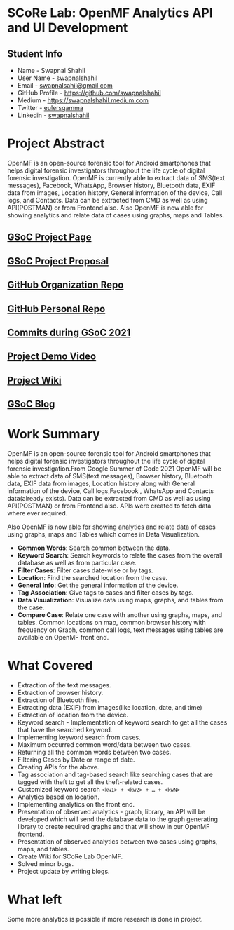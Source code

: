 # SCoRe Lab: OpenMF Analytics API and UI Development
## Student Info

* Name - Swapnal Shahil
* User Name - swapnalshahil
* Email - swapnalsahil@gmail.com
* GitHub Profile - https://github.com/swapnalshahil
* Medium - https://swapnalshahil.medium.com
* Twitter - [eulersgamma](https://twitter.com/eulersgamma)
* Linkedin - [swapnalshahil](https://www.linkedin.com/in/swapnalshahil)
# Project Abstract

OpenMF is an open-source forensic tool for Android smartphones that helps digital forensic investigators throughout the life cycle of digital forensic investigation. OpenMF is currently able to extract data of SMS(text messages), Facebook, WhatsApp, Browser history, Bluetooth data, EXIF data from images, Location history, General information of the device, Call logs, and Contacts. Data can be extracted from CMD as well as using API(POSTMAN) or from Frontend also.
Also OpenMF is now able for showing analytics and relate data of cases using graphs, maps and Tables.

## [GSoC Project Page](https://summerofcode.withgoogle.com/projects/#4809878826123264)

## [GSoC Project Proposal](https://github.com/swapnalshahil/My-GSoC-Proposal/blob/master/SCoRe%20Lab%20Open%20MF%20Proposal%20-%20(Updated).pdf)

## [GitHub Organization Repo](https://github.com/scorelab/openmf)

## [GitHub Personal Repo](https://github.com/swapnalshahil/OpenMF)

## [Commits during GSoC 2021](https://github.com/scorelab/OpenMF/commits?author=swapnalshahil)

## [Project Demo Video](http://LinkToDemoVideo)

## [Project Wiki](https://github.com/scorelab/OpenMF/wiki)

## [GSoC Blog](https://swapnalshahil.medium.com/list/google-summer-of-code-2021-531fef1bac50)

# Work Summary


OpenMF is an open-source forensic tool for Android smartphones that helps digital forensic investigators throughout the life cycle of digital forensic investigation.From Google Summer of Code 2021 OpenMF will be able to extract data of SMS(text messages), Browser history, Bluetooth data, EXIF data from images, Location history along with General information of the device, Call logs,Facebook , WhatsApp and Contacts data(already exists). Data can be extracted from CMD as well as using API(POSTMAN) or from Frontend also. APIs were created to fetch data where ever required.

Also OpenMF is now able for showing analytics and relate data of cases using graphs, maps and Tables which comes in Data Visualization.

* **Common Words**: Search common between the data.
* **Keyword Search**: Search keywords to relate the cases from the overall database as well as from particular case.
* **Filter Cases**: Filter cases date-wise or by tags.
* **Location**: Find the searched location from the case.
* **General Info**: Get the general information of the device.
* **Tag Association**: Give tags to cases and filter cases by tags.
* **Data Visualization**: Visualize data using maps, graphs, and tables from the case.
* **Compare Case**: Relate one case with another using graphs, maps, and tables. Common locations on map, common browser history with frequency on Graph, common call logs, text messages using tables are available on OpenMF front end.

# What Covered

* Extraction of the text messages.
* Extraction of browser history.
* Extraction of Bluetooth files.
* Extracting data (EXIF) from images(like location, date, and time)
* Extraction of location from the device.
* Keyword search - Implementation of keyword search to get all the cases that have the searched keyword.
* Implementing keyword search from cases.
* Maximum occurred common word/data between two cases.
* Returning all the common words between two cases.
* Filtering Cases by Date or range of date.
* Creating APIs for the above.
* Tag association and tag-based search like searching cases that are tagged with theft to get all the theft-related cases.
* Customized keyword search `<kw1> + <kw2> + … + <kwN>`
* Analytics based on location.
* Implementing analytics on the front end.
* Presentation of observed analytics - graph, library, an API will be developed which will send the database data to the graph generating library to create required graphs and   that will show in our OpenMF frontend.
* Presentation of observed analytics between two cases using graphs, maps, and tables.
* Create Wiki for SCoRe Lab OpenMF.
* Solved minor bugs.
* Project update by writing blogs.


# What left
  Some more analytics is possible if more research is done in project.

#

